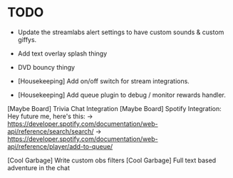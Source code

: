 TODO
=====
* Update the streamlabs alert settings to have custom sounds & custom giffys.

* Add text overlay splash thingy
* DVD bouncy thingy

* [Housekeeping] Add on/off switch for stream integrations.
* [Housekeeping] Add queue plugin to debug / monitor rewards handler.

[Maybe Board] Trivia Chat Integration
[Maybe Board] Spotify Integration:
  Hey future me, here's this:
  -> https://developer.spotify.com/documentation/web-api/reference/search/search/
  -> https://developer.spotify.com/documentation/web-api/reference/player/add-to-queue/

[Cool Garbage] Write custom obs filters
[Cool Garbage] Full text based adventure in the chat
